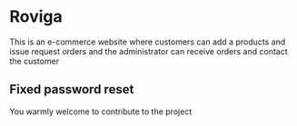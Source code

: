 # Roviga

This is an e-commerce website where customers can add a products and issue request orders and the administrator can receive orders and contact the customer

## Fixed password reset

You warmly welcome to contribute to the project



